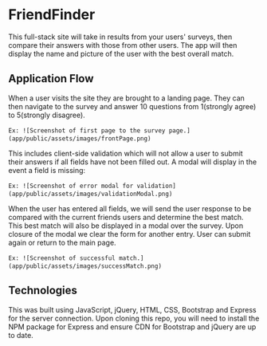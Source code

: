 # FriendFinder

This full-stack site will take in results from your users' surveys, then compare their answers with those from other users. The app will then display the name and picture of the user with the best overall match.

## Application Flow

When a user visits the site they are brought to a landing page. They can then navigate to the survey and answer 10 questions from 1(strongly agree) to 5(strongly disagree). 

    Ex: ![Screenshot of first page to the survey page.](app/public/assets/images/frontPage.png)

This includes client-side validation which will not allow a user to submit their answers if all fields have not been filled out. A modal will display in the event a field is missing:

    Ex: ![Screenshot of error modal for validation](app/public/assets/images/validationModal.png)

When the user has entered all fields, we will send the user response to be compared with the current friends users and determine the best match. This best match will also be displayed in a modal over the survey. Upon closure of the modal we clear the form for another entry. User can submit again or return to the main page.

    Ex: ![Screenshot of successful match.](app/public/assets/images/successMatch.png)

## Technologies

This was built using JavaScript, jQuery, HTML, CSS, Bootstrap and Express for the server connection. Upon cloning this repo, you will need to install the NPM package for Express and ensure CDN for Bootstrap and jQuery are up to date.

